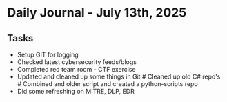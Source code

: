 # Daily Journal - July 13th, 2025

## Tasks

 - Setup GIT for logging
 - Checked latest cybersecurity feeds/blogs
 - Completed red team room - CTF exercise
 - Updated and cleaned up some things in Git
		# Cleaned up old C# repo's
		# Combined and older script and created a python-scripts repo
 - Did some refreshing on MITRE, DLP, EDR

<!--stackedit_data:
eyJoaXN0b3J5IjpbNDk1MTc5OTU3XX0=
-->